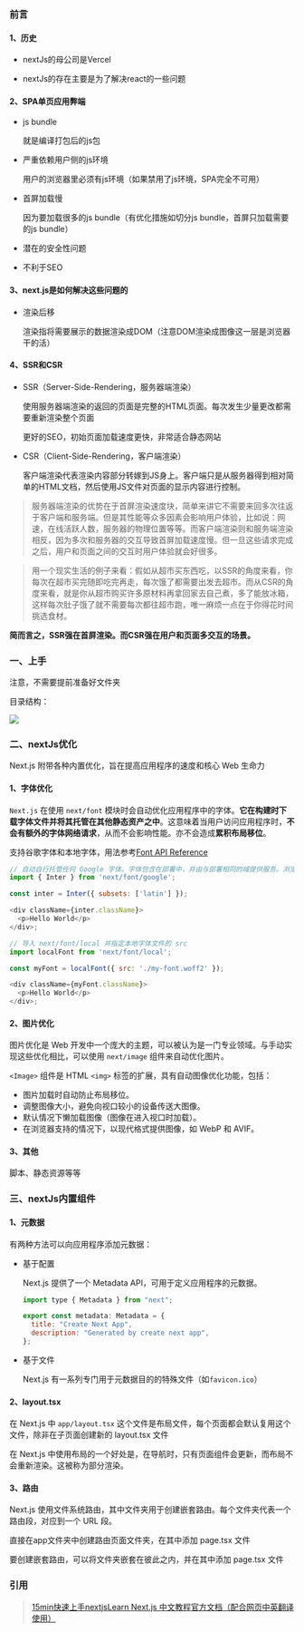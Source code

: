 ### 前言

#### 1、历史

- nextJs的母公司是Vercel

- nextJs的存在主要是为了解决react的一些问题

#### 2、SPA单页应用弊端

- js bundle

  就是编译打包后的js包

- 严重依赖用户侧的js环境

  用户的浏览器里必须有js环境（如果禁用了js环境，SPA完全不可用）

- 首屏加载慢

  因为要加载很多的js bundle（有优化措施如切分js bundle，首屏只加载需要的js bundle）

- 潜在的安全性问题
- 不利于SEO

#### 3、next.js是如何解决这些问题的

- 渲染后移

  渲染指将需要展示的数据渲染成DOM（注意DOM渲染成图像这一层是浏览器干的活）

#### 4、SSR和CSR

- SSR（Server-Side-Rendering，服务器端渲染）

  使用服务器端渲染的返回的页面是完整的HTML页面。每次发生少量更改都需要重新渲染整个页面

  更好的SEO，初始页面加载速度更快，非常适合静态网站

- CSR（Client-Side-Rendering，客户端渲染）

  客户端渲染代表渲染内容部分转嫁到JS身上。客户端只是从服务器得到相对简单的HTML文档，然后使用JS文件对页面的显示内容进行控制。

> 服务器端渲染的优势在于首屏渲染速度块，简单来讲它不需要来回多次往返于客户端和服务端。但是其性能等众多因素会影响用户体验，比如说：网速，在线活跃人数，服务器的物理位置等等。而客户端渲染则和服务端渲染相反，因为多次和服务器的交互导致首屏加载速度慢。但一旦这些请求完成之后，用户和页面之间的交互时用户体验就会好很多。

> 用一个现实生活的例子来看：假如从超市买东西吃，以SSR的角度来看，你每次在超市买完随即吃完再走，每次饿了都需要出发去超市。而从CSR的角度来看，就是你从超市购买许多原材料再拿回家去自己煮，多了能放冰箱，这样每次肚子饿了就不需要每次都往超市跑，唯一麻烦一点在于你得花时间挑选食材。

**简而言之，SSR强在首屏渲染。而CSR强在用户和页面多交互的场景。**

### 一、上手

注意，不需要提前准备好文件夹

目录结构：

![ ](https://nextjs.org/_next/image?url=%2Fdocs%2Flight%2Ftop-level-folders.png&w=3840&q=75)

### 二、nextJs优化

Next.js 附带各种内置优化，旨在提高应用程序的速度和核心 Web 生命力

#### 1、字体优化

`Next.js` 在使用 `next/font` 模块时会自动优化应用程序中的字体。**它在构建时下载字体文件并将其托管在其他静态资产之中**。这意味着当用户访问应用程序时，**不会有额外的字体网络请求**，从而不会影响性能。亦不会造成**累积布局移位**。

支持谷歌字体和本地字体，用法参考[Font API Reference](https://nextjs.org/docs/app/api-reference/components/font)

```js
// 自动自行托管任何 Google 字体。字体包含在部署中，并由与部署相同的域提供服务。浏览器不会向 Google 发送任何请求。
import { Inter } from 'next/font/google';

const inter = Inter({ subsets: ['latin'] });

<div className={inter.className}>
  <p>Hello World</p>
</div>;

// 导入 next/font/local 并指定本地字体文件的 src
import localFont from 'next/font/local';

const myFont = localFont({ src: './my-font.woff2' });

<div className={myFont.className}>
  <p>Hello World</p>
</div>;
```

#### 2、图片优化

图片优化是 Web 开发中一个庞大的主题，可以被认为是一门专业领域。与手动实现这些优化相比，可以使用 `next/image` 组件来自动优化图片。

`<Image>` 组件是 HTML `<img>` 标签的扩展，具有自动图像优化功能，包括：

- 图片加载时自动防止布局移位。
- 调整图像大小，避免向视口较小的设备传送大图像。
- 默认情况下懒加载图像（图像在进入视口时加载）。
- 在浏览器支持的情况下，以现代格式提供图像，如 WebP 和 AVIF。

#### 3、其他

脚本、静态资源等等

### 三、nextJs内置组件

#### 1、元数据

有两种方法可以向应用程序添加元数据：

- 基于配置

  Next.js 提供了一个 Metadata API，可用于定义应用程序的元数据。

  ```js
  import type { Metadata } from "next";

  export const metadata: Metadata = {
    title: "Create Next App",
    description: "Generated by create next app",
  };
  ```

- 基于文件

  Next.js 有一系列专门用于元数据目的的特殊文件（如`favicon.ico`）

#### 2、layout.tsx

在 Next.js 中 `app/layout.tsx` 这个文件是布局文件，每个页面都会默认复用这个文件，除非在子页面创建新的 layout.tsx 文件

在 Next.js 中使用布局的一个好处是，在导航时，只有页面组件会更新，而布局不会重新渲染。这被称为部分渲染。

#### 3、路由

Next.js 使用文件系统路由，其中文件夹用于创建嵌套路由。每个文件夹代表一个路由段，对应到一个 URL 段。

直接在app文件夹中创建路由页面文件夹，在其中添加 page.tsx 文件

要创建嵌套路由，可以将文件夹嵌套在彼此之内，并在其中添加 page.tsx 文件

### 引用

> [15min快速上手nextjs](https://www.bilibili.com/video/BV14t4y187Kk/?spm_id_from=333.337.search-card.all.click&vd_source=2b211224d72ed36d88f40e2d2a243144)[Learn Next.js 中文教程](https://qufei1993.github.io/nextjs-learn-cn/chapter16)[官方文档（配合网页中英翻译使用）](https://nextjs.org/docs/pages/building-your-application/optimizing)
